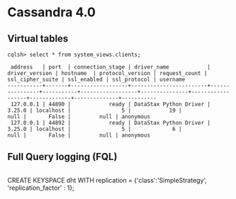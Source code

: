 # Cassandra 4.0

## Virtual tables
```
cqlsh> select * from system_views.clients;

 address   | port  | connection_stage | driver_name            | driver_version | hostname  | protocol_version | request_count | ssl_cipher_suite | ssl_enabled | ssl_protocol | username
-----------+-------+------------------+------------------------+----------------+-----------+------------------+---------------+------------------+-------------+--------------+-----------
 127.0.0.1 | 44890 |            ready | DataStax Python Driver |         3.25.0 | localhost |                5 |            19 |             null |       False |         null | anonymous
 127.0.0.1 | 44892 |            ready | DataStax Python Driver |         3.25.0 | localhost |                5 |             6 |             null |       False |         null | anonymous

```

## Full Query logging (FQL)

```
```

CREATE KEYSPACE dht WITH replication = {'class':'SimpleStrategy', 'replication_factor' : 1};
